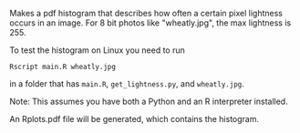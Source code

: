 Makes a pdf histogram that describes how often a certain pixel lightness occurs in an image. For 8 bit photos like "wheatly.jpg", the max lightness is 255.

To test the histogram on Linux you need to run 
```none
Rscript main.R wheatly.jpg
```
in a folder that has `main.R`, `get_lightness.py`, and `wheatly.jpg`. 

Note: This assumes you have both a Python and an R interpreter installed.

An Rplots.pdf file will be generated, which contains the histogram.
